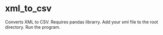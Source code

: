 # xml_to_csv
Converts XML to CSV.
Requires pandas librarry.
Add your xml file to the root directory. 
Run the program.
